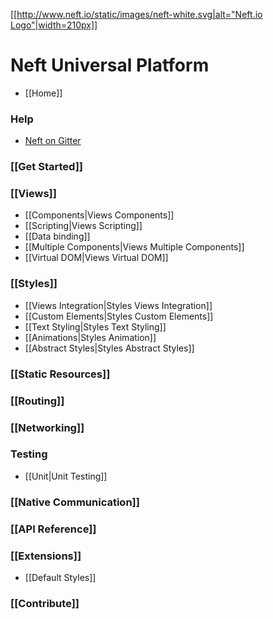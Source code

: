 [[[http://www.neft.io/static/images/neft-white.svg|alt="Neft.io Logo"|width=210px]]](http://neft.io)

# Neft Universal Platform

- [[Home]]

### Help
- [Neft on Gitter](https://gitter.im/Neft-io/neft)

### [[Get Started]]

### [[Views]]
- [[Components|Views Components]]
- [[Scripting|Views Scripting]]
- [[Data binding]]
- [[Multiple Components|Views Multiple Components]]
- [[Virtual DOM|Views Virtual DOM]]

### [[Styles]]
- [[Views Integration|Styles Views Integration]]
- [[Custom Elements|Styles Custom Elements]]
- [[Text Styling|Styles Text Styling]]
- [[Animations|Styles Animation]]
- [[Abstract Styles|Styles Abstract Styles]]

### [[Static Resources]]

### [[Routing]]

### [[Networking]]

### Testing
- [[Unit|Unit Testing]]

### [[Native Communication]]

### [[API Reference]]

### [[Extensions]]
- [[Default Styles]]

### [[Contribute]]
